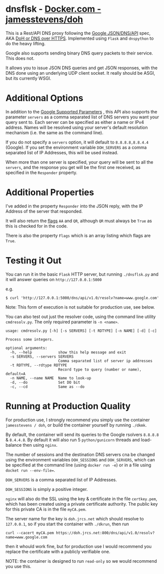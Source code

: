 # dnsflsk - [Docker.com - jamesstevens/doh](https://hub.docker.com/r/jamesstevens/doh)

This is a Rest/API DNS proxy following the [Google JSON/DNS/API](https://developers.google.com/speed/public-dns/docs/doh/json) spec,
AKA [DoH or DNS over HTTPS](https://developers.google.com/speed/public-dns/docs/doh/index).  Implemented using `Flask` and `dnspython` to do the heavy lifting.

Google also supports sending binary DNS query packets to their service. This does not.

It allows you to issue JSON DNS queries and get JSON responses, with the DNS done using an 
underlying UDP client socket.  It really should be ASGI, but its currently WSGI.



# Additional Options

In addition to the [Google Supported Parameters](https://developers.google.com/speed/public-dns/docs/doh/json#supported_parameters)
, this API also supports the parameter `servers` as a comma separated list of DNS servers you want your query sent to.
Each server can be specified as either a name or IPv4 address. Names will be resolved using your server's default resolution mechanism
(i.e. the same as the command line).

If you do not specify a `servers` option, it will default to `8.8.8.8,8.8.4.4` (Google). If you 
set the environment variable `DOH_SERVERS` as a comma separated list of IP Addresses, this will be used instead.

When more than one server is specified, your query will be sent to all the `servers`, and the
response you get will be the first one received, as specified in the `Responder` property.


# Additional Properties

I've added in the property `Responder` into the JSON reply, with the IP Address of the server that responded.

It will also return the [flags](https://tools.ietf.org/html/rfc2065#section-6.1) `AA` and `QR`,
although `QR` must always be `True` as this is checked for in the code.

There is also the property `Flags` which is an array listing which flags are `True`.


# Testing it Out

You can run it in the basic `Flask` HTTP server, but running `./dnsflsk.py` and it will answer queries on `http://127.0.0.1:5000`

e.g.
```
$ curl 'http://127.0.0.1:5000/dns/api/v1.0/resolv?name=www.google.com'
```

Note: This form of execution is not suitable for production use, see below.

You can also test out just the resolver code, using the command line utility `cmdresolv.py`. The only required parameter is `-n <name>`.

```
usage: cmdresolv.py [-h] [-s SERVERS] [-t RDTYPE] [-n NAME] [-d] [-c]

Process some integers.

optional arguments:
  -h, --help            show this help message and exit
  -s SERVERS, --servers SERVERS
                        Comma separated list of server ip addresses
  -t RDTYPE, --rdtype RDTYPE
                        Record type to query (number or name), default=A
  -n NAME, --name NAME  Name to look-up
  -d, --do              Set DO bit
  -c, --cd              Same as --do

```


# Running at Production Quality

For production use, I strongly recommend you simply use the container `jamesstevens / doh`, or build the container yourself by running
`./dkmk`.

By default, the container will send its queries to the Google rsolvers `8.8.8.8` & `8.4.4.8`. By default
it will also run 5 `python/gunicorn` threads and load-balance then using `nginx`.

The number of sessions and the destination DNS servers cna be changed using the environment variables
`DOH_SESSIONS` and `DOH_SERVERS`, which can be specified at the command line (using `docker run -e`) or in a file
using `docket run --env-file=`.

`DOH_SERVERS` is a comma separated list of IP Addresses.

`DOH_SESSIONS` is simply a positive integer.

`nginx` will also do the SSL using the key & certificate in the file `certkey.pem`, which has been created using a private
certificate authority. The public key for this private CA is in the file `myCA.pem`.

The server name for the key is `doh.jrcs.net` which should resolve to `127.0.0.1`, so if you start the container with `./dkrun`, then run

	curl --cacert myCA.pem https://doh.jrcs.net:800/dns/api/v1.0/resolv?name=www.google.com

then it whould work fine, but for production use I would recommend you replace the certificate with a publicly verifiable one.

NOTE: the container is designed to run `read-only` so we would recommend you use this.
